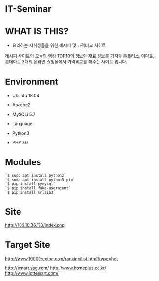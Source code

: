 # IT-Seminar

# WHAT IS THIS?

- 요리하는 자취생들을 위한  레시피 및 가격비교  사이트

레시피 사이트의 오늘의 랭킹 TOP10의 정보와 재료 정보를 가져와
홈플러스, 이마트, 롯데마트 3개의 온라인 쇼핑몰에서 가격비교를 해주는 사이트 입니다.

##

# Environment

* Ubuntu 18.04
* Apache2
* MySQLi 5.7

* Language
 * Python3
 * PHP 7.0

# Modules
	`$ sudo apt install python3`
	`$ sudo apt install python3-pip`
	`$ pip install pymysql`
	`$ pip install fake-useragent`
	`$ pip install urllib3`

# Site

<http://106.10.36.173/index.php>

# Target Site

<http://www.10000recipe.com/ranking/list.html?type=hot>

<http://emart.ssg.com/>
<http://www.homeplus.co.kr/>
<http://www.lottemart.com/>



